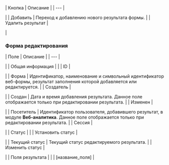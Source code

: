 | Кнопка | Описание |
| --- |

|
| Добавить | Переход к добавлению нового результата формы. |
| Удалить результат |

|

### Форма редактирования

| Поле | Описание |
| --- |

|
| Общая информация | |
| ID |

|
| Форма | Идентификатор, наименование и символьный идентификатор веб-формы, результат заполнения которой добавляется или редактируется. |
| Создатель |

|
| Создан | Дата и время добавления результата.  Данное поле отображается только при редактировании результата. |
| Изменен |

|
| Посетитель | Идентификатор пользователя, добавившего результат, в модуле **Веб-аналитика**.   Данное поле отображается только при редактировании результата. |
| Сессия |

|
| Статус | |
| Установить статус |

|
| Текущий статус | Текущий статус редактируемого результата. |
| Изменить статус |

|
| Поля результата | |
| [название\_поля] |